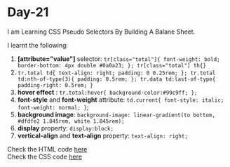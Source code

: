 # Day-21
I am Learning CSS Pseudo Selectors By Building A Balane Sheet.

I learnt the following:
1. **[attribute="value"]** selector: `tr[class="total"]{ font-weight: bold;
   border-bottom: 4px double #0a0a23;
}; tr[class="total"] th{}`
2. `tr.total td{
  text-align: right;
  padding: 0 0.25rem;
}; tr.total td:nth-of-type(3){
  padding: 0.5rem;
}; tr.data td:last-of-type{
  padding-right: 0.5rem;
}`
3. **hover effect** : `tr.total:hover{
  background-color:#99c9ff;
};`
4. **font-style** and **font-weight** attribute: `td.current{
  font-style: italic; font-weight: normal;
}`;
5. **background image**: `background-image: linear-gradient(to bottom, #dfdfe2 1.845rem, white 1.845rem);`
6. **display** property: `display:block;`
7. **vertical-align** and **text-align** property: `text-align: right;`

Check the HTML code [here](./full-code.html)  
Check the CSS code [here](./full-code.css)